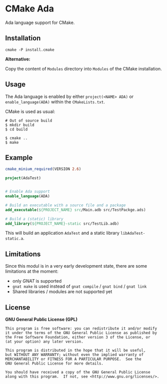 # CMake Ada

Ada language support for CMake.


## Installation

```
cmake -P install.cmake
```

**Alternative:**

Copy the content of `Modules` directory into `Modules` of the CMake installation.


## Usage

The Ada language is enabled by either `project(<NAME> ADA)` or `enable_language(ADA)` within the `CMakeLists.txt`.

CMake is used as usual:

```
# Out of source build
$ mkdir build
$ cd build

$ cmake ..
$ make
```

## Example

```cmake
cmake_minium_required(VERSION 2.6)

project(AdaTest)


# Enable Ada support
enable_language(ADA)

# Build an executable with a source file and a package
add_executable(${PROJECT_NAME} src/Main.adb src/TestPackge.ads)

# Build a (static) library
add_library(${PROJECT_NAME}-static src/TestLib.adb)
```

This will build an application `AdaTest` and a static library `libAdaTest-static.a`.


## Limitations

Since this modul is in a very early development state, there are some limitations at the moment:

 - only *GNAT* is supported
 - `gnat make` is used instead of `gnat compile` / `gnat bind` / `gnat link`
 - Shared libraries / modules are not supported yet


## License

**GNU General Public License (GPL)**

    This program is free software: you can redistribute it and/or modify
    it under the terms of the GNU General Public License as published by
    the Free Software Foundation, either version 3 of the License, or
    (at your option) any later version.

    This program is distributed in the hope that it will be useful,
    but WITHOUT ANY WARRANTY; without even the implied warranty of
    MERCHANTABILITY or FITNESS FOR A PARTICULAR PURPOSE.  See the
    GNU General Public License for more details.

    You should have received a copy of the GNU General Public License
    along with this program.  If not, see <http://www.gnu.org/licenses/>.